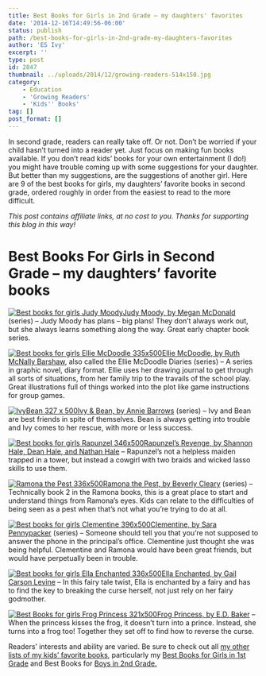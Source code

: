 ```yaml
---
title: Best Books for Girls in 2nd Grade – my daughters' favorites
date: '2014-12-16T14:49:56-06:00'
status: publish
path: /best-books-for-girls-in-2nd-grade-my-daughters-favorites
author: 'ES Ivy'
excerpt: ''
type: post
id: 2847
thumbnail: ../uploads/2014/12/growing-readers-514x150.jpg
category:
    - Education
    - 'Growing Readers'
    - 'Kids'' Books'
tag: []
post_format: []
---
```

In second grade, readers can really take off. Or not. Don’t be worried if your child hasn’t turned into a reader yet. Just focus on making fun books available. If you don’t read kids’ books for your own entertainment (I do!) you might have trouble coming up with some suggestions for your daughter. But better than my suggestions, are the suggestions of another girl. Here are 9 of the best books for girls, my daughters’ favorite books in second grade, ordered roughly in order from the easiest to read to the more difficult.

*This post contains affiliate links, at no cost to you. Thanks for supporting this blog in this way!*

Best Books For Girls in Second Grade – my daughters’ favorite books
===================================================================

[![Best books for girls Judy Moody](../uploads/2014/12/Judy-Moody-451x500.jpg)Judy Moody, by Megan McDonald](http://www.amazon.com/gp/product/0763654116/ref=as_li_qf_sp_asin_il_tl?ie=UTF8&camp=1789&creative=9325&creativeASIN=0763654116&linkCode=as2&tag=esiv-20&linkId=5KYTYYSEVQ2EOTHP) (series) – Judy Moody has plans – big plans! They don’t always work out, but she always learns something along the way. Great early chapter book series.

[![Best books for girls Ellie McDoodle 335x500](../uploads/2014/12/Ellie-McDoodle-335x500.jpg)Ellie McDoodle, by Ruth McNally Barshaw](http://www.amazon.com/gp/product/1599907151/ref=as_li_qf_sp_asin_il_tl?ie=UTF8&camp=1789&creative=9325&creativeASIN=1599907151&linkCode=as2&tag=esiv-20&linkId=O4SH7LAX4COGRAY2), also called the Ellie McDoodle Diaries (series) – A series in graphic novel, diary format. Ellie uses her drawing journal to get through all sorts of situations, from her family trip to the travails of the school play. Great illustrations full of things worked into the plot like game instructions for group games.

[![IvyBean 327 x 500](../uploads/2014/12/IvyBean-327-x-500.jpg)Ivy &amp; Bean, by Annie Barrows](http://www.amazon.com/gp/product/0811864952/ref=as_li_qf_sp_asin_il_tl?ie=UTF8&camp=1789&creative=9325&creativeASIN=0811864952&linkCode=as2&tag=esiv-20&linkId=CMUQIXCTAJYPRGCS) (series) – Ivy and Bean are best friends in spite of themselves. Bean is always getting into trouble and Ivy comes to her rescue, with more or less success.

[![Best books for girls Rapunzel 346x500](../uploads/2014/12/Rapunzel-346x500.jpg)Rapunzel’s Revenge, by Shannon Hale, Dean Hale, and Nathan Hale](http://www.amazon.com/gp/product/1599902885/ref=as_li_qf_sp_asin_il_tl?ie=UTF8&camp=1789&creative=9325&creativeASIN=1599902885&linkCode=as2&tag=esiv-20&linkId=NU7FTYLRNHSMBE7G) – Rapunzel’s not a helpless maiden trapped in a tower, but instead a cowgirl with two braids and wicked lasso skills to use them.

[![Ramona the Pest 336x500](../uploads/2014/12/Ramona-the-Pest-336x500.jpg)Ramona the Pest, by Beverly Cleary](http://www.amazon.com/gp/product/0380709546/ref=as_li_qf_sp_asin_il_tl?ie=UTF8&camp=1789&creative=9325&creativeASIN=0380709546&linkCode=as2&tag=esiv-20&linkId=Z4NMCZUB4OYK27JF) (series) – Technically book 2 in the Ramona books, this is a great place to start and understand things from Ramona’s eyes. Kids can relate to the difficulties of being seen as a pest when that’s not what you’re trying to do at all.

[![Best books for girls Clementine 396x500](../uploads/2014/12/Clementine-396x500.jpg)Clementine, by Sara Pennypacker](http://www.amazon.com/gp/product/1423153731/ref=as_li_qf_sp_asin_il_tl?ie=UTF8&camp=1789&creative=9325&creativeASIN=1423153731&linkCode=as2&tag=esiv-20&linkId=F7QJR4BALSRA5MS2) (series) – Someone should tell you that you’re not supposed to answer the phone in the principal’s office. Clementine just thought she was being helpful. Clementine and Ramona would have been great friends, but would have perpetually been in trouble.

[![Best books for girls Ella Enchanted 336x500](../uploads/2014/12/Ella-Enchanted-336x500.jpg)Ella Enchanted, by Gail Carson Levine](http://www.amazon.com/gp/product/0064407055/ref=as_li_qf_sp_asin_il_tl?ie=UTF8&camp=1789&creative=9325&creativeASIN=0064407055&linkCode=as2&tag=esiv-20&linkId=73OWXBALAFMY5PLP) – In this fairy tale twist, Ella is enchanted by a fairy and has to find the key to breaking the curse herself, not just rely on her fairy godmother.

[![Best Books for girls Frog Princess 321x500](../uploads/2014/12/Frog-Princess-321x500.jpg)Frog Princess, by E.D. Baker](http://www.amazon.com/gp/product/1582349231/ref=as_li_qf_sp_asin_il_tl?ie=UTF8&camp=1789&creative=9325&creativeASIN=1582349231&linkCode=as2&tag=esiv-20&linkId=475Q5HKSGSOGX657) – When the princess kisses the frog, it doesn’t turn into a prince. Instead, she turns into a frog too! Together they set off to find how to reverse the curse.

Readers’ interests and ability are varied. Be sure to check out all [my other lists of my kids’ favorite books](http://192.168.1.34:4945/?p=2774), particularly my [Best Books for Girls in 1st Grade](http://192.168.1.34:4945/?p=2806) and Best Books for [Boys in 2nd Grade.](http://192.168.1.34:4945/?p=2793)